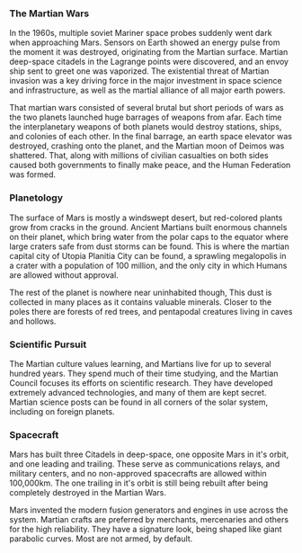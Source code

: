 ### The Martian Wars
In the 1960s, multiple soviet Mariner space probes suddenly went dark when approaching Mars. Sensors on Earth showed an energy pulse from the moment it was destroyed, originating from the Martian surface. Martian deep-space citadels in the Lagrange points were discovered, and an envoy ship sent to greet one was vaporized. The existential threat of Martian invasion was a key driving force in the major investment in space science and infrastructure, as well as the martial alliance of all major earth powers.

That martian wars consisted of several brutal but short periods of wars as the two planets launched huge barrages of weapons from afar. Each time the interplanetary weapons of both planets would destroy stations, ships, and colonies of each other. In the final barrage, an earth space elevator was destroyed, crashing onto the planet, and the Martian moon of Deimos was shattered. That, along with millions of civilian casualties on both sides caused both governments to finally make peace, and the Human Federation was formed.
### Planetology
The surface of Mars is mostly a windswept desert, but red-colored plants grow from cracks in the ground. Ancient Martians built enormous channels on their planet, which bring water from the polar caps to the equator where large craters safe from dust storms can be found. This is where the martian capital city of Utopia Planitia City can be found, a sprawling megalopolis in a crater with a population of 100 million, and the only city in which Humans are allowed without approval.

The rest of the planet is nowhere near uninhabited though, 
This dust is collected in many places as it contains valuable minerals. Closer to the poles there are forests of red trees, and pentapodal creatures living in caves and hollows. 
### Scientific Pursuit
The Martian culture values learning, and Martians live for up to several hundred years. They spend much of their time studying, and the Martian Council focuses its efforts on scientific research. They have developed extremely advanced technologies, and many of them are kept secret. Martian science posts can be found in all corners of the solar system, including on foreign planets. 
### Spacecraft
Mars has built three Citadels in deep-space, one opposite Mars in it's orbit, and one leading and trailing. These serve as communications relays, and military centers, and no non-approved spacecrafts are allowed within 100,000km. The one trailing in it's orbit is still being rebuilt after being completely destroyed in the Martian Wars.

Mars invented the modern fusion generators and engines in use across the system. Martian crafts are preferred by merchants, mercenaries and others for the high reliability. They have a signature look, being shaped like giant parabolic curves. Most are not armed, by default. 

